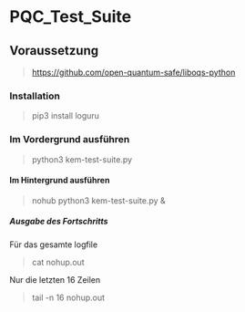 # PQC_Test_Suite
## Voraussetzung 
> https://github.com/open-quantum-safe/liboqs-python

### Installation

> pip3 install loguru

### Im Vordergrund ausführen

> python3 kem-test-suite.py


#### Im Hintergrund ausführen

> nohub python3 kem-test-suite.py  &

##### Ausgabe des Fortschritts

Für das gesamte logfile
> cat nohup.out

Nur die letzten 16 Zeilen
> tail -n 16 nohup.out



